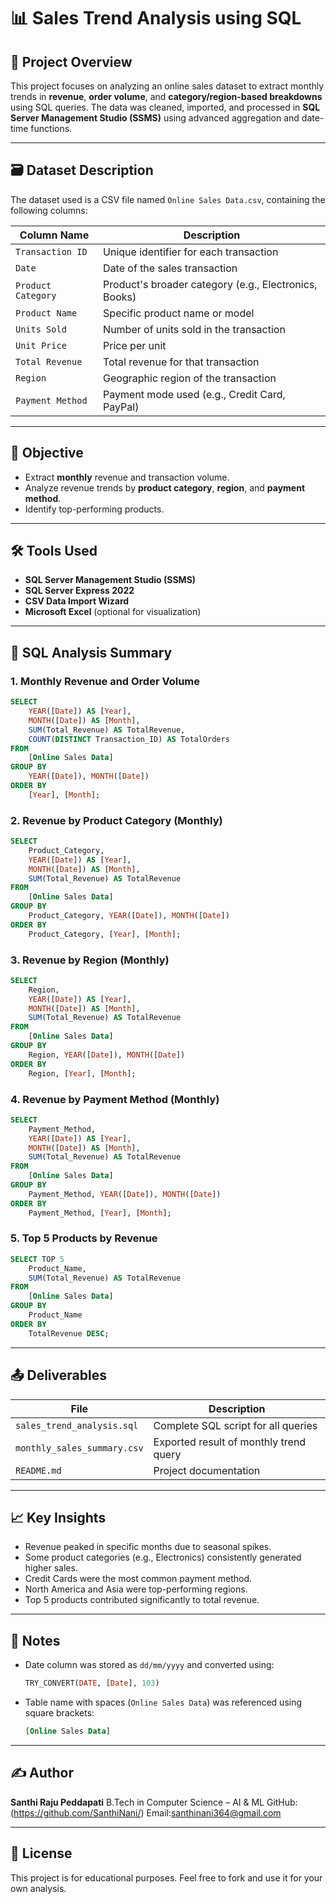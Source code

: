 # 📊 Sales Trend Analysis using SQL

## 📁 Project Overview

This project focuses on analyzing an online sales dataset to extract monthly trends in **revenue**, **order volume**, and **category/region-based breakdowns** using SQL queries. The data was cleaned, imported, and processed in **SQL Server Management Studio (SSMS)** using advanced aggregation and date-time functions.

---

## 🗃️ Dataset Description

The dataset used is a CSV file named `Online Sales Data.csv`, containing the following columns:

| Column Name        | Description                                           |
|--------------------|-------------------------------------------------------|
| `Transaction ID`   | Unique identifier for each transaction                |
| `Date`             | Date of the sales transaction                         |
| `Product Category` | Product's broader category (e.g., Electronics, Books) |
| `Product Name`     | Specific product name or model                        |
| `Units Sold`       | Number of units sold in the transaction               |
| `Unit Price`       | Price per unit                                        |
| `Total Revenue`    | Total revenue for that transaction                    |
| `Region`           | Geographic region of the transaction                  |
| `Payment Method`   | Payment mode used (e.g., Credit Card, PayPal)         |

---

## 🎯 Objective

- Extract **monthly** revenue and transaction volume.
- Analyze revenue trends by **product category**, **region**, and **payment method**.
- Identify top-performing products.

---

## 🛠️ Tools Used

- **SQL Server Management Studio (SSMS)**
- **SQL Server Express 2022**
- **CSV Data Import Wizard**
- **Microsoft Excel** (optional for visualization)

---

## 🧾 SQL Analysis Summary

### 1. Monthly Revenue and Order Volume
```sql
SELECT
    YEAR([Date]) AS [Year],
    MONTH([Date]) AS [Month],
    SUM(Total_Revenue) AS TotalRevenue,
    COUNT(DISTINCT Transaction_ID) AS TotalOrders
FROM
    [Online Sales Data]
GROUP BY
    YEAR([Date]), MONTH([Date])
ORDER BY
    [Year], [Month];
````

### 2. Revenue by Product Category (Monthly)

```sql
SELECT
    Product_Category,
    YEAR([Date]) AS [Year],
    MONTH([Date]) AS [Month],
    SUM(Total_Revenue) AS TotalRevenue
FROM
    [Online Sales Data]
GROUP BY
    Product_Category, YEAR([Date]), MONTH([Date])
ORDER BY
    Product_Category, [Year], [Month];
```

### 3. Revenue by Region (Monthly)

```sql
SELECT
    Region,
    YEAR([Date]) AS [Year],
    MONTH([Date]) AS [Month],
    SUM(Total_Revenue) AS TotalRevenue
FROM
    [Online Sales Data]
GROUP BY
    Region, YEAR([Date]), MONTH([Date])
ORDER BY
    Region, [Year], [Month];
```

### 4. Revenue by Payment Method (Monthly)

```sql
SELECT
    Payment_Method,
    YEAR([Date]) AS [Year],
    MONTH([Date]) AS [Month],
    SUM(Total_Revenue) AS TotalRevenue
FROM
    [Online Sales Data]
GROUP BY
    Payment_Method, YEAR([Date]), MONTH([Date])
ORDER BY
    Payment_Method, [Year], [Month];
```

### 5. Top 5 Products by Revenue

```sql
SELECT TOP 5
    Product_Name,
    SUM(Total_Revenue) AS TotalRevenue
FROM
    [Online Sales Data]
GROUP BY
    Product_Name
ORDER BY
    TotalRevenue DESC;
```

---

## 📤 Deliverables

| File                        | Description                            |
| --------------------------- | -------------------------------------- |
| `sales_trend_analysis.sql`  | Complete SQL script for all queries    |
| `monthly_sales_summary.csv` | Exported result of monthly trend query |
| `README.md`                 | Project documentation                  |

---

## 📈 Key Insights

* Revenue peaked in specific months due to seasonal spikes.
* Some product categories (e.g., Electronics) consistently generated higher sales.
* Credit Cards were the most common payment method.
* North America and Asia were top-performing regions.
* Top 5 products contributed significantly to total revenue.

---

## 🔐 Notes

* Date column was stored as `dd/mm/yyyy` and converted using:

  ```sql
  TRY_CONVERT(DATE, [Date], 103)
  ```
* Table name with spaces (`Online Sales Data`) was referenced using square brackets:

  ```sql
  [Online Sales Data]
  ```

---

## ✍️ Author

**Santhi Raju Peddapati**
B.Tech in Computer Science – AI & ML
GitHub:(https://github.com/SanthiNani/)
Email:santhinani364@gmail.com

---

## 📎 License

This project is for educational purposes. Feel free to fork and use it for your own analysis.

```
